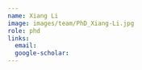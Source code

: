 ```yaml
---
name: Xiang Li
image: images/team/PhD_Xiang-Li.jpg
role: phd
links:
  email: 
  google-scholar: 
---
```


